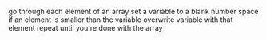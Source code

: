 go through each element of an array
set a variable to a blank number space
if an element is smaller than the variable overwrite variable with that element
repeat until you're done with the array
